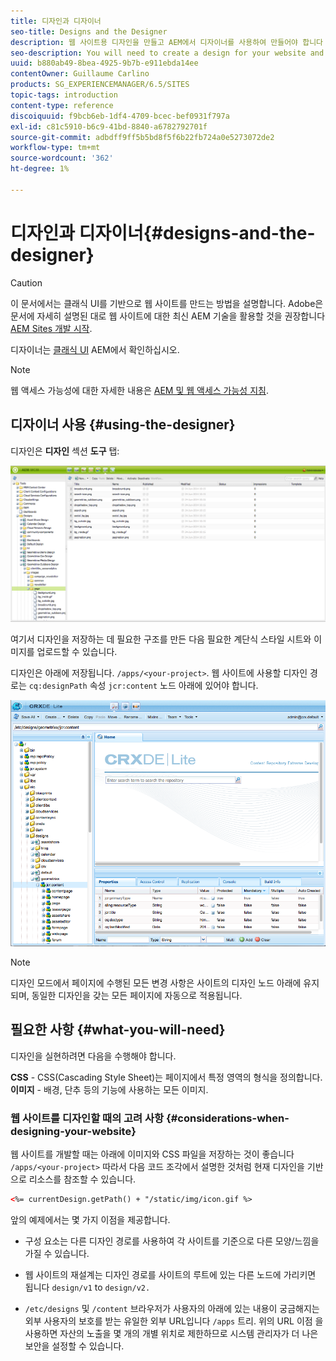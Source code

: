 ```yaml
---
title: 디자인과 디자이너
seo-title: Designs and the Designer
description: 웹 사이트용 디자인을 만들고 AEM에서 디자이너를 사용하여 만들어야 합니다
seo-description: You will need to create a design for your website and in AEM, you do so by using the Designer
uuid: b880ab49-8bea-4925-9b7b-e911ebda14ee
contentOwner: Guillaume Carlino
products: SG_EXPERIENCEMANAGER/6.5/SITES
topic-tags: introduction
content-type: reference
discoiquuid: f9bcb6eb-1df4-4709-bcec-bef0931f797a
exl-id: c81c5910-b6c9-41bd-8840-a6782792701f
source-git-commit: adbdff9ff5b5bd8f5f6b22fb724a0e5273072de2
workflow-type: tm+mt
source-wordcount: '362'
ht-degree: 1%

---
```


# 디자인과 디자이너{#designs-and-the-designer}

>[!CAUTION]
>
>이 문서에서는 클래식 UI를 기반으로 웹 사이트를 만드는 방법을 설명합니다. Adobe은 문서에 자세히 설명된 대로 웹 사이트에 대한 최신 AEM 기술을 활용할 것을 권장합니다 [AEM Sites 개발 시작](/help/sites-developing/getting-started.md).

디자이너는 [클래식 UI](/help/release-notes/touch-ui-features-status.md) AEM에서 확인하십시오.

>[!NOTE]
>
>웹 액세스 가능성에 대한 자세한 내용은 [AEM 및 웹 액세스 가능성 지침](/help/managing/web-accessibility.md).

## 디자이너 사용 {#using-the-designer}

디자인은 **디자인** 섹션 **도구** 탭:

![screen_shot_2012-02-01at30237pm](assets/screen_shot_2012-02-01at30237pm.png)

여기서 디자인을 저장하는 데 필요한 구조를 만든 다음 필요한 계단식 스타일 시트와 이미지를 업로드할 수 있습니다.

디자인은 아래에 저장됩니다. `/apps/<your-project>`. 웹 사이트에 사용할 디자인 경로는 `cq:designPath` 속성 `jcr:content` 노드 아래에 있어야 합니다.

![chlimage_1-74](assets/chlimage_1-74a.png)

>[!NOTE]
>
>디자인 모드에서 페이지에 수행된 모든 변경 사항은 사이트의 디자인 노드 아래에 유지되며, 동일한 디자인을 갖는 모든 페이지에 자동으로 적용됩니다.

## 필요한 사항 {#what-you-will-need}

디자인을 실현하려면 다음을 수행해야 합니다.

**CSS** - CSS(Cascading Style Sheet)는 페이지에서 특정 영역의 형식을 정의합니다.
**이미지** - 배경, 단추 등의 기능에 사용하는 모든 이미지.

### 웹 사이트를 디자인할 때의 고려 사항 {#considerations-when-designing-your-website}

웹 사이트를 개발할 때는 아래에 이미지와 CSS 파일을 저장하는 것이 좋습니다 `/apps/<your-project>` 따라서 다음 코드 조각에서 설명한 것처럼 현재 디자인을 기반으로 리소스를 참조할 수 있습니다.

```xml
<%= currentDesign.getPath() + "/static/img/icon.gif %>
```

앞의 예제에서는 몇 가지 이점을 제공합니다.

* 구성 요소는 다른 디자인 경로를 사용하여 각 사이트를 기준으로 다른 모양/느낌을 가질 수 있습니다.
* 웹 사이트의 재설계는 디자인 경로를 사이트의 루트에 있는 다른 노드에 가리키면 됩니다 `design/v1` to `design/v2.`

* `/etc/designs` 및 `/content` 브라우저가 사용자의 아래에 있는 내용이 궁금해지는 외부 사용자의 보호를 받는 유일한 외부 URL입니다 `/apps` 트리. 위의 URL 이점 을 사용하면 자산의 노출을 몇 개의 개별 위치로 제한하므로 시스템 관리자가 더 나은 보안을 설정할 수 있습니다.
